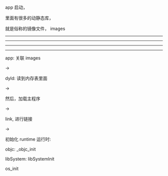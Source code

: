 app 启动，

里面有很多的动静态库，

就是俗称的镜像文件， images



<hr>

<hr>

<hr>

<hr>



app:  关联 images




->



dyld: 读到内存表里面



->


然后，加载主程序



->



link,  进行链接



->




初始化 runtime 运行时:




objc: _objc_init

libSystem: libSystemInit

os_init
